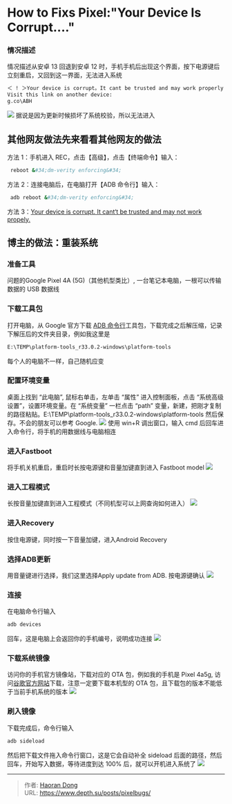 # How to Fixs Pixel:&#34;Your Device Is Corrupt....&#34;

### 情况描述
情况描述从安卓 13 回退到安卓 12 时，手机手机后出现这个界面，按下电源键后立刻重启，又回到这一界面，无法进入系统
``` bash
＜ ! ＞Your device is corrupt。It cant be trusted and may work properly
Visit this link on another device:
g.co\ABH
```
![](https://s2.loli.net/2022/07/13/1Q9yPH47pzNcLVU.jpg)
据说是因为更新时候损坏了系统校验，所以无法进入
## 其他网友做法先来看看其他网友的做法
方法 1：手机进入 REC，点击【高级】，点击【终端命令】输入：  
``` bash
 reboot &#34;dm-verity enforcing&#34;
 ```
方法 2：连接电脑后，在电脑打开【ADB 命令行】输入：
``` bash
 adb reboot &#34;dm-verity enforcing&#34;
```
方法 3：[Your device is corrupt. It cant‘t be trusted and may not work propely.](http://t.csdn.cn/ZtuM7)

## 博主的做法：重装系统
### 准备工具
问题的Google Pixel 4A (5G)（其他机型类比）, 一台笔记本电脑，一根可以传输数据的 USB 数据线

### 下载工具包
打开电脑，从 Google 官方下载 [ADB 命令行](https://developer.android.google.cn/studio/releases/platform-tools?hl=zh-cn#downloads)工具包，下载完成之后解压缩，记录下解压后的文件夹目录，例如我这里是 
``` bash
E:\TEMP\platform-tools_r33.0.2-windows\platform-tools
```
 每个人的电脑不一样，自己随机应变
 
### 配置环境变量
桌面上找到 “此电脑”, 鼠标右单击，左单击 “属性” 进入控制面板，点击 “系统高级设置”，设置环境变量。在 “系统变量” 一栏点击 “path” 变量，新建，把刚才复制的路径粘贴。E:\TEMP\platform-tools_r33.0.2-windows\platform-tools 然后保存。不会的朋友可以参考 Google.
![](https://s2.loli.net/2022/07/13/BKimrp47wZSs6fk.jpg)
使用 win&#43;R 调出窗口，输入 cmd 后回车进入命令行，将手机的用数据线与电脑相连
### 进入Fastboot
将手机关机重启，重启时长按电源键和音量加键直到进入 Fastboot model
![](https://s2.loli.net/2022/07/13/if9eRjyrBVCbdX1.jpg)
### 进入工程模式
长按音量加键直到进入工程模式（不同机型可以上网查询如何进入）
![](https://s2.loli.net/2022/07/13/HholnZBXrkm5f6E.jpg)
### 进入Recovery
按住电源键，同时按一下音量加键，进入Android Recovery
### 选择ADB更新
用音量键进行选择，我们这里选择Apply update from ADB. 按电源键确认
![](https://s2.loli.net/2022/07/13/JREKaWeTwmZp1dz.jpg)
### 连接
在电脑命令行输入
``` bash
adb devices
```
回车，这是电脑上会返回你的手机编号，说明成功连接
![](https://s2.loli.net/2022/07/13/JlIXGO2zhuEcAdn.jpg)
### 下载系统镜像
访问你的手机官方镜像站，下载对应的 OTA 包，例如我的手机是 Pixel 4a5g, 访问[谷歌官方网站](https://developer.android.google.cn/about/versions/13/download-ota?hl=zh-cn)下载，注意一定要下载本机型的 OTA 包，且下载包的版本不能低于当前手机系统的版本
![](https://s2.loli.net/2022/07/13/9hnN2pQxmo45S1Y.png)
### 刷入镜像
下载完成后，命令行输入

``` bash
adb sideload
``` 
然后把下载文件拖入命令行窗口，这是它会自动补全 sideload 后面的路径，然后回车，开始写入数据，等待进度到达 100% 后，就可以开机进入系统了
![](https://s2.loli.net/2022/07/13/HVmGMv47I58LYQb.jpg)

---

> 作者: [Haoran Dong](https://github.com/TEWQ1314)  
> URL: https://www.depth.su/posts/pixelbugs/  

